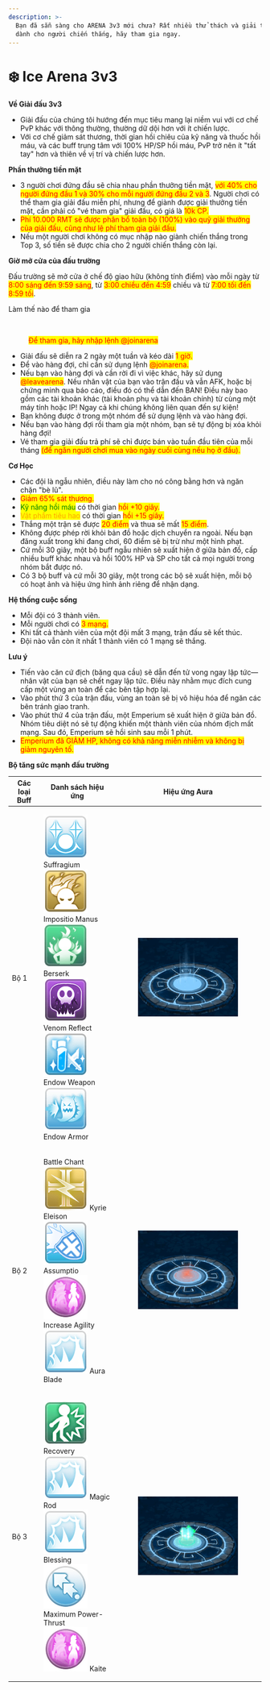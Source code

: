 ```yaml
---
description: >-
  Bạn đã sẵn sàng cho ARENA 3v3 mới chưa? Rất nhiều thử thách và giải thưởng lớn
  dành cho người chiến thắng, hãy tham gia ngay.
---
```


# ❄️ Ice Arena 3v3

**Về Giải đấu 3v3**

* Giải đấu của chúng tôi hướng đến mục tiêu mang lại niềm vui với cơ chế PvP khác với thông thường, thường dữ dội hơn với ít chiến lược.
*
  Với cơ chế giảm sát thương, thời gian hồi chiêu của kỹ năng và thuốc hồi máu, và các buff trung tâm với 100% HP/SP hồi máu, PvP trở nên ít "tất tay" hơn và thiên về vị trí và chiến lược hơn.

**Phần thưởng tiền mặt**

* 3 người chơi đứng đầu sẽ chia nhau phần thưởng tiền mặt, <mark style="color:red;">với 40% cho người đứng đầu 1 và 30% cho mỗi người đứng đầu 2 và 3</mark>. Người chơi có thể tham gia giải đấu miễn phí, nhưng để giành được giải thưởng tiền mặt, cần phải có "vé tham gia" giải đấu, có giá là <mark style="color:red;">10k CP.</mark>
* <mark style="color:red;">Phí 10.000 RMT sẽ được phân bổ toàn bộ (100%) vào quỹ giải thưởng của giải đấu, cũng như lệ phí tham gia giải đấu.</mark>
* Nếu một người chơi không có mục nhập nào giành chiến thắng trong Top 3, số tiền sẽ được chia cho 2 người chiến thắng còn lại.

**Giờ mở cửa của đấu trường**

Đấu trường sẽ mở cửa ở chế độ giao hữu (không tính điểm) vào mỗi ngày từ <mark style="color:red;">8:00 sáng đến 9:59 sáng</mark>, từ <mark style="color:red;">3:00 chiều đến 4:59</mark> chiều và từ <mark style="color:red;">7:00 tối đến 8:59 tối</mark>.

Làm thế nào để tham gia

<figure><img src=".gitbook/assets/123.gif" alt=""><figcaption><p><mark style="color:red;">Để tham gia, hãy nhập lệnh @joinarena</mark></p></figcaption></figure>

* Giải đấu sẽ diễn ra 2 ngày một tuần và kéo dài <mark style="color:red;">1 giờ.</mark>
*
  Để vào hàng đợi, chỉ cần sử dụng lệnh <mark style="color:red;">@joinarena.</mark>
*
  Nếu bạn vào hàng đợi và cần rời đi vì việc khác, hãy sử dụng <mark style="color:red;">@leavearena</mark>. Nếu nhân vật của bạn vào trận đấu và vẫn AFK, hoặc bị chứng minh qua báo cáo, điều đó có thể dẫn đến BAN! Điều này bao gồm các tài khoản khác (tài khoản phụ và tài khoản chính) từ cùng một máy tính hoặc IP! Ngay cả khi chúng không liên quan đến sự kiện!
*
  Bạn không được ở trong một nhóm để sử dụng lệnh và vào hàng đợi.
*
  Nếu bạn vào hàng đợi rồi tham gia một nhóm, bạn sẽ tự động bị xóa khỏi hàng đợi!
*
  Vé tham gia giải đấu trả phí sẽ chỉ được bán vào tuần đầu tiên của mỗi tháng <mark style="color:red;">(để ngăn người chơi mua vào ngày cuối cùng nếu họ ở đầu).</mark>

**Cơ Học**

* Các đội là ngẫu nhiên, điều này làm cho nó công bằng hơn và ngăn chặn "bè lũ".
* <mark style="color:red;">Giảm 65% sát thương.</mark>
*  <mark style="color:green;">Kỹ năng hồi máu</mark> có thời gian <mark style="color:red;">hồi +10 giây.</mark>
*  <mark style="color:orange;">Vật phẩm tiêu hao</mark> có thời gian <mark style="color:red;">hồi +15 giây.</mark>
*
  Thắng một trận sẽ được <mark style="color:red;">20 điểm</mark> và thua sẽ mất <mark style="color:red;">15 điểm</mark>.
*
  Không được phép rời khỏi bản đồ hoặc dịch chuyển ra ngoài. Nếu bạn đăng xuất trong khi đang chơi, 60 điểm sẽ bị trừ như một hình phạt.
*
  Cứ mỗi 30 giây, một bộ buff ngẫu nhiên sẽ xuất hiện ở giữa bản đồ, cấp nhiều buff khác nhau và hồi 100% HP và SP cho tất cả mọi người trong nhóm bắt được nó.
*
  Có 3 bộ buff và cứ mỗi 30 giây, một trong các bộ sẽ xuất hiện, mỗi bộ có hoạt ảnh và hiệu ứng hình ảnh riêng để nhận dạng.

**Hệ thống cuộc sống**

* Mỗi đội có 3 thành viên.
*
  Mỗi người chơi có <mark style="color:red;">3 mạng.</mark>
*
  Khi tất cả thành viên của một đội mất 3 mạng, trận đấu sẽ kết thúc.
*
  Đội nào vẫn còn ít nhất 1 thành viên có 1 mạng sẽ thắng.



**Lưu ý**

* Tiến vào căn cứ địch (băng qua cầu) sẽ dẫn đến tử vong ngay lập tức—nhân vật của bạn sẽ chết ngay lập tức. Điều này nhằm mục đích cung cấp một vùng an toàn để các bên tập hợp lại.
* Vào phút thứ 3 của trận đấu, vùng an toàn sẽ bị vô hiệu hóa để ngăn các bên tránh giao tranh.
* Vào phút thứ 4 của trận đấu, một Emperium sẽ xuất hiện ở giữa bản đồ. Nhóm tiêu diệt nó sẽ tự động khiến một thành viên của nhóm địch mất mạng. Sau đó, Emperium sẽ hồi sinh sau mỗi 1 phút.
* <mark style="color:red;">Emperium đã GIẢM HP, không có khả năng miễn nhiễm và không bị giảm nguyên tố.</mark>



**Bộ tăng sức mạnh đấu trường**

| Các loại Buff | Danh sách hiệu ứng                                                                                                                                                                                                                                                                                                                                                                                                                                                                                                          | Hiệu ứng Aura                                                                                      |
| ------------- | --------------------------------------------------------------------------------------------------------------------------------------------------------------------------------------------------------------------------------------------------------------------------------------------------------------------------------------------------------------------------------------------------------------------------------------------------------------------------------------------------------------------------- | -------------------------------------------------------------------------------------------------- |
| Bộ 1          | <p><img src=".gitbook/assets/image (6).png" alt="" data-size="line"> Suffragium<br><img src=".gitbook/assets/image (3).png" alt="" data-size="line"> Impositio Manus<br><img src=".gitbook/assets/image (1) (1) (1).png" alt="" data-size="line"> Berserk<br><img src=".gitbook/assets/image (2) (1).png" alt="" data-size="line"> Venom Reflect<br><img src=".gitbook/assets/image (3) (1).png" alt="" data-size="line"> Endow Weapon<br><img src=".gitbook/assets/image (4).png" alt="" data-size="line"> Endow Armor</p> | <div><figure><img src=".gitbook/assets/33 (1).gif" alt=""><figcaption></figcaption></figure></div> |
| Bộ 2          | <p> Battle Chant<br><img src=".gitbook/assets/image (7).png" alt="" data-size="line"> Kyrie Eleison<br><img src=".gitbook/assets/image (8).png" alt=""> Assumptio<br><img src=".gitbook/assets/image (9).png" alt="" data-size="line"> Increase Agility<br><img src=".gitbook/assets/image (10).png" alt=""> Aura Blade</p>                                                                                                                                                                                                 | <div><figure><img src=".gitbook/assets/44 (1).gif" alt=""><figcaption></figcaption></figure></div> |
| Bộ 3          | <p><img src=".gitbook/assets/image (15).png" alt="" data-size="line"> Recovery<br><img src=".gitbook/assets/image (11).png" alt="" data-size="line"> Magic Rod<br><img src=".gitbook/assets/image (12).png" alt="" data-size="line"> Blessing<br><img src=".gitbook/assets/image (13).png" alt=""> Maximum Power-Thrust<br><img src=".gitbook/assets/image (14).png" alt=""> Kaite</p>                                                                                                                                      | <div><figure><img src=".gitbook/assets/55.gif" alt=""><figcaption></figcaption></figure></div>     |
